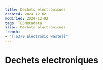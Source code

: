 ```yaml
---
title: Dechets electroniques
created: 2024-12-02
modified: 2024-12-02
tags: TBSMetadata
alias: Déchets électroniques
french:
- "[[6379 Electronic waste]]"
---
```

# Dechets electroniques
